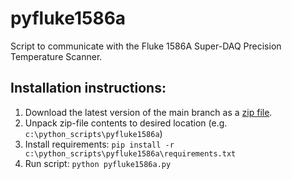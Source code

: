 # pyfluke1586a
Script to communicate with the Fluke 1586A Super-DAQ Precision Temperature Scanner.

## Installation instructions:

1) Download the latest version of the main branch as a [zip file](https://github.com/tingeman/pyfluke1586a/archive/refs/heads/master.zip).
2) Unpack zip-file contents to desired location (e.g. `c:\python_scripts\pyfluke1586a`)
3) Install requirements: `pip install -r c:\python_scripts\pyfluke1586a\requirements.txt`
4) Run script: `python pyfluke1586a.py`
